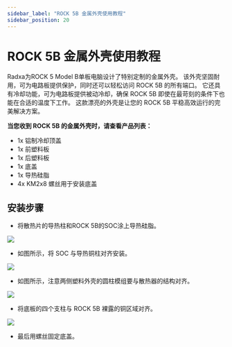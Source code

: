 ```yaml
---
sidebar_label: "ROCK 5B 金属外壳使用教程"
sidebar_position: 20
---
```


# ROCK 5B 金属外壳使用教程

Radxa为ROCK 5 Model B单板电脑设计了特别定制的金属外壳。 该外壳坚固耐用，可为电路板提供保护，同时还可以轻松访问 ROCK 5B 的所有端口。 它还具有冷却功能，可为电路板提供被动冷却，确保 ROCK 5B 即使在最苛刻的条件下也能在合适的温度下工作。 这款漂亮的外壳是让您的 ROCK 5B 平稳高效运行的完美解决方案。

**当您收到 ROCK 5B 的金属外壳时，请查看产品列表：**

- 1x 铝制冷却顶盖
- 1x 前塑料板
- 1x 后塑料板
- 1x 底盖
- 1x 导热硅脂
- 4x KM2x8 螺丝用于安装底盖

## 安装步骤

- 将散热片的导热柱和ROCK 5B的SOC涂上导热硅脂。

![](/img/accessories/use-metal-case-1.webp)

- 如图所示，将 SOC 与导热铜柱对齐安装。

![](/img/accessories/use-metal-case-2.webp)

- 如图所示，注意两侧塑料外壳的圆柱模组要与散热器的结构对齐。

![](/img/accessories/use-metal-case-3.webp)

- 将底板的四个支柱与 ROCK 5B 裸露的铜区域对齐。

![](/img/accessories/use-metal-case-4.webp)

- 最后用螺丝固定底盖。
